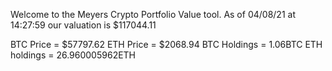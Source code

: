 Welcome to the Meyers Crypto Portfolio Value tool. 
As of 04/08/21 at 14:27:59 our valuation is $117044.11 

BTC Price = $57797.62
 ETH Price = $2068.94
BTC Holdings = 1.06BTC
 ETH holdings = 26.960005962ETH 
